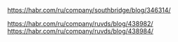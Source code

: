 https://habr.com/ru/company/southbridge/blog/346314/

https://habr.com/ru/company/ruvds/blog/438982/
https://habr.com/ru/company/ruvds/blog/438984/